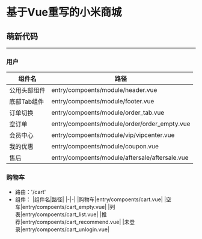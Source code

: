 # 基于Vue重写的小米商城

## 萌新代码

----

### 用户

|组件名|路径|
|-|-|
|公用头部组件|entry/compoents/module/header.vue|
|底部Tab组件|entry/compoents/module/footer.vue|
|订单切换|entry/compoents/module/order_tab.vue|
|空订单|entry/compoents/module/order/order_empty.vue|
|会员中心|entry/compoents/module/vip/vipcenter.vue|
|我的优惠|entry/compoents/module/coupon.vue|
|售后|entry/compoents/module/aftersale/aftersale.vue|

### 购物车

* 路由：'/cart'
* 组件：
    |组件名|路径|
    |-|-|
    |购物车|entry/compoents/cart.vue|
    |空车|entry/compoents/cart_empty.vue|
    |列表|entry/compoents/cart_list.vue|
    |推荐|entry/compoents/cart_recommend.vue|
    |未登录|entry/compoents/cart_unlogin.vue|
